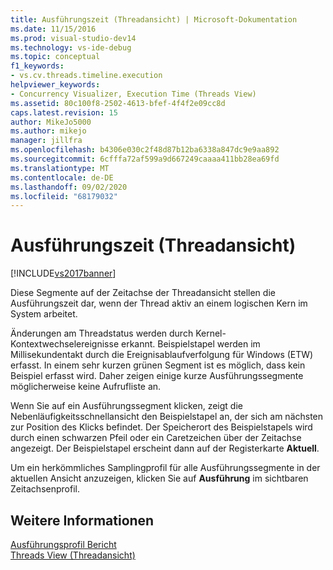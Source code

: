 ```yaml
---
title: Ausführungszeit (Threadansicht) | Microsoft-Dokumentation
ms.date: 11/15/2016
ms.prod: visual-studio-dev14
ms.technology: vs-ide-debug
ms.topic: conceptual
f1_keywords:
- vs.cv.threads.timeline.execution
helpviewer_keywords:
- Concurrency Visualizer, Execution Time (Threads View)
ms.assetid: 80c100f8-2502-4613-bfef-4f4f2e09cc8d
caps.latest.revision: 15
author: MikeJo5000
ms.author: mikejo
manager: jillfra
ms.openlocfilehash: b4306e030c2f48d87b12ba6338a847dc9e9aa892
ms.sourcegitcommit: 6cfffa72af599a9d667249caaaa411bb28ea69fd
ms.translationtype: MT
ms.contentlocale: de-DE
ms.lasthandoff: 09/02/2020
ms.locfileid: "68179032"
---
```

# <a name="execution-time-threads-view"></a>Ausführungszeit (Threadansicht)
[!INCLUDE[vs2017banner](../includes/vs2017banner.md)]

Diese Segmente auf der Zeitachse der Threadansicht stellen die Ausführungszeit dar, wenn der Thread aktiv an einem logischen Kern im System arbeitet.  
  
 Änderungen am Threadstatus werden durch Kernel-Kontextwechselereignisse erkannt. Beispielstapel werden im Millisekundentakt durch die Ereignisablaufverfolgung für Windows (ETW) erfasst. In einem sehr kurzen grünen Segment ist es möglich, dass kein Beispiel erfasst wird. Daher zeigen einige kurze Ausführungssegmente möglicherweise keine Aufrufliste an.  
  
 Wenn Sie auf ein Ausführungssegment klicken, zeigt die Nebenläufigkeitsschnellansicht den Beispielstapel an, der sich am nächsten zur Position des Klicks befindet. Der Speicherort des Beispielstapels wird durch einen schwarzen Pfeil oder ein Caretzeichen über der Zeitachse angezeigt. Der Beispielstapel erscheint dann auf der Registerkarte **Aktuell**.  
  
 Um ein herkömmliches Samplingprofil für alle Ausführungssegmente in der aktuellen Ansicht anzuzeigen, klicken Sie auf **Ausführung** im sichtbaren Zeitachsenprofil.  
  
## <a name="see-also"></a>Weitere Informationen  
 [Ausführungsprofil Bericht](../profiling/execution-profile-report.md)   
 [Threads View (Threadansicht)](../profiling/threads-view-parallel-performance.md)
